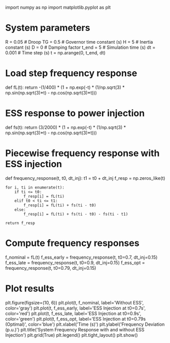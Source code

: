 import numpy as np
import matplotlib.pyplot as plt

# System parameters
R = 0.05           # Droop
TG = 0.5           # Governor time constant (s)
H = 5              # Inertia constant (s)
D = 0              # Damping factor
t_end = 5          # Simulation time (s)
dt = 0.001         # Time step (s)
t = np.arange(0, t_end, dt)

# Load step frequency response
def fL(t):
    return -(1/400) * (1 + np.exp(-t) * (1/np.sqrt(3) * np.sin(np.sqrt(3)*t) - np.cos(np.sqrt(3)*t)))

# ESS response to power injection
def fs(t):
    return (3/2000) * (1 + np.exp(-t) * (1/np.sqrt(3) * np.sin(np.sqrt(3)*t) - np.cos(np.sqrt(3)*t)))

# Piecewise frequency response with ESS injection
def frequency_response(t, t0, dt_inj):
    t1 = t0 + dt_inj
    f_resp = np.zeros_like(t)
    
    for i, ti in enumerate(t):
        if ti <= t0:
            f_resp[i] = fL(ti)
        elif t0 < ti <= t1:
            f_resp[i] = fL(ti) + fs(ti - t0)
        else:
            f_resp[i] = fL(ti) + fs(ti - t0) - fs(ti - t1)
    
    return f_resp

# Compute frequency responses
f_nominal = fL(t)
f_ess_early = frequency_response(t, t0=0.7, dt_inj=0.15)
f_ess_late = frequency_response(t, t0=0.9, dt_inj=0.15)
f_ess_opt = frequency_response(t, t0=0.79, dt_inj=0.15)

# Plot results
plt.figure(figsize=(10, 6))
plt.plot(t, f_nominal, label='Without ESS', color='gray')
plt.plot(t, f_ess_early, label='ESS Injection at t0=0.7s', color='red')
plt.plot(t, f_ess_late, label='ESS Injection at t0=0.9s', color='green')
plt.plot(t, f_ess_opt, label='ESS Injection at t0=0.79s (Optimal)', color='blue')
plt.xlabel('Time (s)')
plt.ylabel('Frequency Deviation (p.u.)')
plt.title('System Frequency Response with and without ESS Injection')
plt.grid(True)
plt.legend()
plt.tight_layout()
plt.show()
